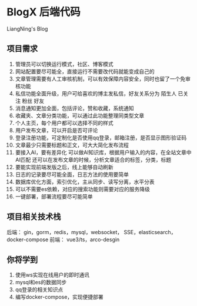 # BlogX 后端代码
LiangNing's Blog

## 项目需求
1. 管理员可以切换运行模式，社区、博客模式
2. 网站配置要尽可能全，直接运行不需要改代码就能变成自己的
3. 文章管理需要有人工审核机制，可以有效保障内容安全，同时也留了一个免审核功能
4. 私信功能全面升级，用户可给喜欢的博主发私信，好友关系分为 陌生人 已关注  粉丝  好友
5. 消息通知更加全面，包括评论，赞和收藏，系统通知
6. 收藏夹、文章分类功能，可以通过此功能整理同类型文章
7. 个人主页，每个用户都可以选择不同的样式
8. 用户发布文章，可以开启是否可评论
9. 登录注册功能，可定制化是否使用qq登录，邮箱注册，是否显示图形验证码
10. 文章最少只需要标题和正文，可大大简化发布流程
11. 要接入AI，要有差异化
    可以做AI知识库，根据用户输入的内容，在全站文章中AI匹配
    还可以在发布文章的时候，分析文章适合的标签，分类，标题
12. 要能实现前端发版之后，线上能够自动刷新
13. 日志的记录要尽可能全面，日志方法的使用要简单
14. 数据库优化方面，索引优化，主从同步、读写分离，水平分表
15. 可以不需要es依赖，对应的搜索功能则需要对应的服务降级
16. 一键部署，部署流程要尽可能简单

## 项目相关技术栈
后端：
gin，gorm，redis，mysql，websocket， SSE，elasticsearch，docker-compose
前端：
vue3/ts，arco-desgin

## 你将学到
1. 使用ws实现在线用户的即时通讯
2. mysql和es的数据同步
3. qq登录的相关知识点
4. 编写docker-compose，实现便捷部署